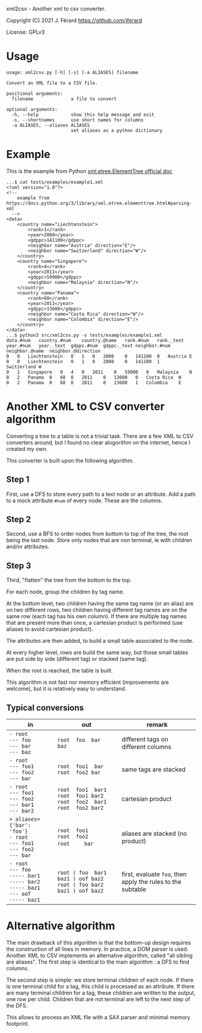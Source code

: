 xml2csv - Another xml to  csv converter.

Copyright (C) 2021 J. Férard <https://github.com/jferard>

License: GPLv3

# Usage

    usage: xml2csv.py [-h] [-s] [-a ALIASES] filename
    
    Convert an XML file to a CSV file.
    
    positional arguments:
      filename              a file to convert
    
    optional arguments:
      -h, --help            show this help message and exit
      -s, --shortnames      use short names for columns
      -a ALIASES, --aliases ALIASES
                            set aliases as a python dictionary


# Example
This is the example from Python [xml.etree.ElementTree official doc](
https://docs.python.org/3/library/xml.etree.elementtree.html#parsing-xml) 

    ...$ cat tests/examples/example1.xml 
    <?xml version="1.0"?>
    <!--
        example from https://docs.python.org/3/library/xml.etree.elementtree.html#parsing-xml
      -->
    <data>
        <country name="Liechtenstein">
            <rank>1</rank>
            <year>2008</year>
            <gdppc>141100</gdppc>
            <neighbor name="Austria" direction="E"/>
            <neighbor name="Switzerland" direction="W"/>
        </country>
        <country name="Singapore">
            <rank>4</rank>
            <year>2011</year>
            <gdppc>59900</gdppc>
            <neighbor name="Malaysia" direction="N"/>
        </country>
        <country name="Panama">
            <rank>68</rank>
            <year>2011</year>
            <gdppc>13600</gdppc>
            <neighbor name="Costa Rica" direction="W"/>
            <neighbor name="Colombia" direction="E"/>
        </country>
    </data>
    ...$ python3 src/xml2csv.py -s tests/examples/example1.xml
    data.#num	country.#num	country.@name	rank.#num	rank._text	year.#num	year._text	gdppc.#num	gdppc._text	neighbor.#num	neighbor.@name	neighbor.@direction
    0	0	Liechtenstein	0	1	0	2008	0	141100	0	Austria	E
    0	0	Liechtenstein	0	1	0	2008	0	141100	1	Switzerland	W
    0	1	Singapore	0	4	0	2011	0	59900	0	Malaysia	N
    0	2	Panama	0	68	0	2011	0	13600	0	Costa Rica	W
    0	2	Panama	0	68	0	2011	0	13600	1	Colombia	E

# Another XML to CSV converter algorithm
Converting a tree to a table is not a trivial task. There are a few XML to CSV 
converters around, but I found no clear alogorithm on the internet, hence I 
created my own.

This converter is built upon the following algorithm.

## Step 1
First, use a DFS to store every path to a text node or an attribute. Add a path
to a mock attribute `#num` of every node. These are the columns.

## Step 2
Second, use a BFS to order nodes from bottom to top of the tree, the root 
being the last node. Store only nodes that are non terminal, ie with children
and/or attributes.

## Step 3
Third, "flatten" the tree from the bottom to the top. 

For each node, group the children by tag name. 

At the bottom level, two children having the same tag name 
(or an alias) are on two different rows, two children having different tag 
names are on the same row (each tag has his own column). If there are 
multiple tag names that are present more than once, a cartesian product is 
performed (use aliases to avoid cartesian product).

The attributes are then added, to build a small table associated to the node.

At every higher level, rows are build the same way, but those small tables are 
put side by side (different tag) or stacked (same tag).

When the root is reached, the table is built.

This algorithm is not fast nor memory efficient (improvements are welcome), 
but it is relatively easy to understand. 

## Typical conversions
 in  | out | remark |
| --- | --- | ------ |
| `- root`<br>`--- foo`<br>`--- bar`<br>`--- baz` | `root  foo  bar  baz`| different tags on different columns
| `- root`<br>`--- foo1`<br>`--- foo2`<br>`--- bar` | `root  foo1  bar`<br>`root  foo2 bar` | same tags are stacked
| `- root`<br>`--- foo1`<br>`--- foo2`<br>`--- bar1`<br>`--- bar2` | `root  foo1  bar1`<br>`root  foo1 bar2`<br>`root  foo2  bar1`<br>`root  foo2 bar2` | cartesian product |
| `> aliases={'bar': 'foo'}`<br>`- root`<br>`--- foo1`<br>`--- foo2`<br>`--- bar` | `root  foo1`<br>`root  foo2`<br>`root`&nbsp;&nbsp;&nbsp;&nbsp;&nbsp;&nbsp;&nbsp;&nbsp;&nbsp;`bar` | aliases are stacked (no product)
| `- root`<br>`--- foo`<br>`----- bar1`<br>`----- bar2`<br>`----- baz1`<br>`--- oof`<br>`----- baz1` | `root ( foo  bar1 baz1 ) oof baz2`<br>`root ( foo bar2 baz1 ) oof baz2` | first, evaluate `foo`, then apply the rules to the subtable |

# Alternative algorithm
The main drawback of this algorithm is that the bottom-up design requires the
construction of all lines in memory. In practice, a DOM parser is used. 
Another XML to CSV implements an alternative algorithm, called "all sibling 
are aliases". The first step is identical to the main algorithm : a DFS to
find columns.

The second step is simple: we store terminal 
children of each node. If there is one terminal child for a tag, this
child is processed as an attribute. If there are many terminal children
for a tag, these children are written to the output, one row per child. 
Children that are not terminal are left to the next step of the DFS.

This allows to process an XML file with a SAX parser and minimal memory 
footprint.
